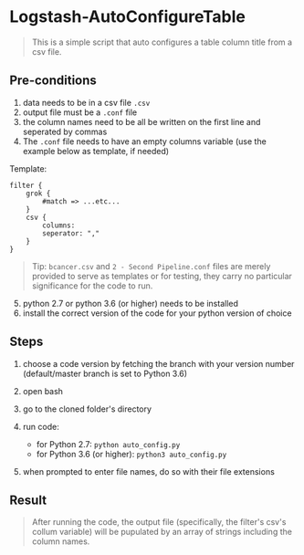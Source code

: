 # Logstash-AutoConfigureTable
>This is a simple script that auto configures a table column title from a csv file.

## Pre-conditions
1. data needs to be in a csv file `.csv`
2. output file must be a `.conf` file
3. the column names need to be all be written on the first line and seperated by commas
4. The `.conf` file needs to have an empty columns variable (use the example below as template, if needed)

Template:
```
filter {
    grok {
        #match => ...etc...
    }
    csv {
        columns:
        seperator: ","
    }
}
```

>Tip: `bcancer.csv` and `2 - Second Pipeline.conf` files are merely provided to serve as templates or for testing, they carry no particular significance for the code to run.


5. python 2.7 or python 3.6 (or higher) needs to be installed
6. install the correct version of the code for your python version of choice


## Steps
1. choose a code version by fetching the branch with your version number (default/master branch is set to Python 3.6)
2. open bash
3. go to the cloned folder's directory
4. run code:
    
    * for Python 2.7: `python auto_config.py`
    * for Python 3.6 (or higher): `python3 auto_config.py`
5. when prompted to enter file names, do so with their file extensions

## Result
>After running the code, the output file (specifically, the filter's csv's collum variable) will be pupulated by an array of strings including the column names.
